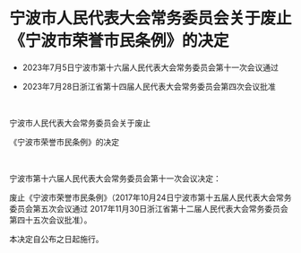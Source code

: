 # 宁波市人民代表大会常务委员会关于废止《宁波市荣誉市民条例》的决定

- 2023年7月5日宁波市第十六届人民代表大会常务委员会第十一次会议通过

- 2023年7月28日浙江省第十四届人民代表大会常务委员会第四次会议批准

<!-- INFO END -->

​

宁波市人民代表大会常务委员会关于废止

《宁波市荣誉市民条例》的决定

​

宁波市第十六届人民代表大会常务委员会第十一次会议决定：

废止《宁波市荣誉市民条例》（2017年10月24日宁波市第十五届人民代表大会常务委员会第五次会议通过 2017年11月30日浙江省第十二届人民代表大会常务委员会第四十五次会议批准）。

本决定自公布之日起施行。
